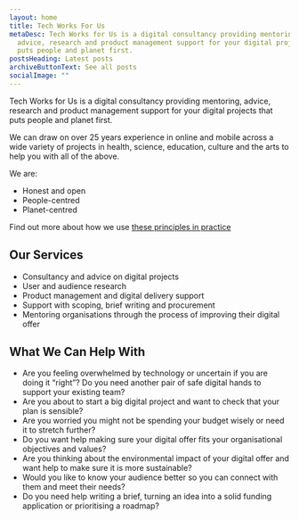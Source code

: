 ```yaml
---
layout: home
title: Tech Works For Us
metaDesc: Tech Works for Us is a digital consultancy providing mentoring,
  advice, research and product management support for your digital projects that
  puts people and planet first.
postsHeading: Latest posts
archiveButtonText: See all posts
socialImage: ""
---
```

Tech Works for Us is a digital consultancy providing mentoring, advice, research and product management support for your digital projects that puts people and planet first.

We can draw on over 25 years experience in online and mobile across a wide variety of projects in health, science, education, culture and the arts to help you with all of the above.

We are:

* Honest and open
* People-centred
* Planet-centred

Find out more about how we use [these principles in practice](/our-principles/)

## Our Services

* Consultancy and advice on digital projects
* User and audience research
* Product management and digital delivery support
* Support with scoping, brief writing and procurement
* Mentoring organisations through the process of improving their digital offer

## What We Can Help With

* Are you feeling overwhelmed by technology or uncertain if you are doing it “right”? Do you need another pair of safe digital hands to support your existing team?
* Are you about to start a big digital project and want to check that your plan is sensible?
* Are you worried you might not be spending your budget wisely or need it to stretch further?
* Do you want help making sure your digital offer fits your organisational objectives and values?
* Are you thinking about the environmental impact of your digital offer and want help to make sure it is more sustainable?
* Would you like to know your audience better so you can connect with them and meet their needs?
* Do you need help writing a brief, turning an idea into a solid funding application or prioritising a roadmap?
